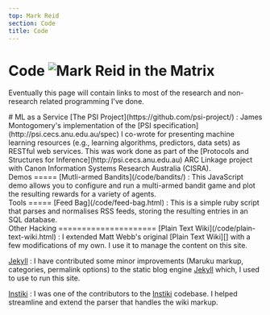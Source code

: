 ```yaml
---
top: Mark Reid
section: Code
title: Code
---
```


# Code  ![Mark Reid in the Matrix](/pics/me_matrix.png)

Eventually this page will contain links to most of the research and non-research
related programming I've done.

<div class="section markdown="1">
# ML as a Service
[The PSI Project](https://github.com/psi-project/)
:    James Montogomery's implementation of the 
	 [PSI specification](http://psi.cecs.anu.edu.au/spec) I co-wrote for presenting
	 machine learning resources (e.g., learning algorithms, predictors, data sets)
	 as RESTful web services.
	 This was work done as part of the 
	 [Protocols and Structures for Inference](http://psi.cecs.anu.edu.au) ARC
	 Linkage project
	 with Canon Information Systems Research Australia (CISRA).
</div>

<div class="section" markdown="1">
Demos
=====
[Mutli-armed Bandits](/code/bandits/)
:	This JavaScript demo allows you to configure and run a multi-armed bandit game
    and plot the resulting rewards for a variety of agents.
</div>

<div class="section" markdown="1">
Tools
=====
[Feed Bag](/code/feed-bag.html)
:	This is a simple ruby script that parses and normalises RSS feeds, storing 
	the resulting entries in an SQL database.
</div>

<div class="section" markdown="1">
Other Hacking
=====================
[Plain Text Wiki](/code/plain-text-wiki.html)
:	I extended Matt Webb's original [Plain Text Wiki][] with a few 
	modifications of my own. I use it to manage the content on this
	site.


[Jekyll][]
:	I have contributed some minor improvements (Maruku markup, categories,
	permalink options) to the static blog engine [Jekyll][] which,
	I used to use to run this site.

[Instiki][]
:	I was one of the contributors to the [Instiki][] codebase. I helped
	streamline and extend the parser that handles the wiki markup.
</div>

[Plain Text Wiki]: http://interconnected.org/home/2007/05/20/plain_text_wiki
[Instiki]: http://instiki.org
[Jekyll]: http://github.com/mojombo/jekyll/tree/master
